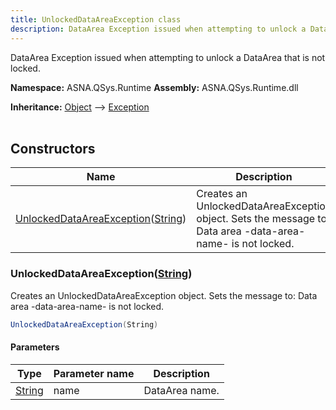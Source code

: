 ```yaml
---
title: UnlockedDataAreaException class
description: DataArea Exception issued when attempting to unlock a DataArea that is not locked.
---
```


DataArea Exception issued when attempting to unlock a DataArea that is not locked.

**Namespace:** ASNA.QSys.Runtime
**Assembly:** ASNA.QSys.Runtime.dll

**Inheritance:** [Object](https://docs.microsoft.com/en-us/dotnet/api/system.object) --> [Exception](https://docs.microsoft.com/en-us/dotnet/api/system.exception)
<br>
<br>

## Constructors

| Name | Description |
| --- | --- |
| [UnlockedDataAreaException](#unlockeddataareaexceptionstring)([String](https://docs.microsoft.com/en-us/dotnet/api/system.string)) | Creates an UnlockedDataAreaException object. Sets the message to: Data area -data-area-name- is not locked.

### UnlockedDataAreaException([String](https://docs.microsoft.com/en-us/dotnet/api/system.string))

Creates an UnlockedDataAreaException object. Sets the message to: Data area -data-area-name- is not locked.

```cs
UnlockedDataAreaException(String)
```

#### Parameters

| Type | Parameter name | Description
| --- | --- | ---
| [String](https://docs.microsoft.com/en-us/dotnet/api/system.string) | name | DataArea name.
